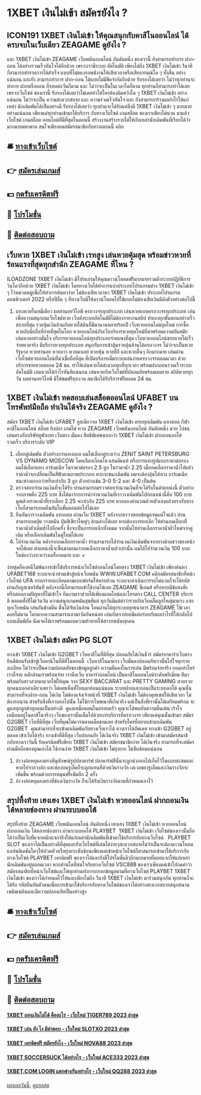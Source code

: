 # 1XBET เงินไม่เข้า สมัครยังไง ?
## ICON191 1XBET เงินไม่เข้า ให้คุณสนุกกับคาสิโนออนไลน์ ได้ครบจบในเว็บเดียว ZEAGAME ดูยังไง ?
และ 1XBET เงินไม่เข้า ZEAGAME เว็บพนันออนไลน์ อันดับหนึ่ง ของเรานี้ ยังสามารถทำการ ฝาก-ถอน ได้อย่างรวดเร็วทันใจได้อีกด้วย เพราะเรามีระบบ อัตโนมัติ เพียงไม่ถึง 1XBET เงินไม่เข้า 1นาที ก็สามารถทำรายการได้สำเร็จ แบบที่ไม่ตแงรอพนังานให้เสียเวลาหรือเสียอารมณ์ใด ๆ ทั้งสิ้น อย่างแน่นอน และยัง สามารถทำการ ฝาก-ถอน ได้แบบไม่มีขีดจำกัดอีกด้วย รับรองได้เลยว่า ไม่ว่าทุกท่านจะทำการ ฝากหรือถอน กี่รอบต่อวันก็ตาม และ ไม่ว่าจะเป็นในเวลาใดก็ตาม ทุกท่านก็สามารถทำได้เลย
เพราะเว็บไซต์ ของเรานี้ รับรองได้เลยว่าไม่เคยทำให้ใครต้องผิดหวังใด ๆ 1XBET เงินไม่เข้า อย่างแน่นอน ไม่ว่าจะเป็น ความสะดวกสบาย และ ความรวดเร็วทันใจ และ ยังสามารถาร้างผลกำไรให้แก่เหล่า นักเดิมพันได้เป็นอย่างดี รับรองได้เลยว่า ทุกท่านจะได้รับแต่สิ่งดี 1XBET เงินไม่เข้า ๆ มากมาย อย่างแน่นอน เพียงแค่ทุกท่านเข้ามาใช้บริการ กับทางเว็บไซต์ เกมสล็อต ของเราเพียงไม่นาน
มาแล้วเว็บไซต์ เกมสล็อต ออนไลน์ที่ดีที่สุดในตอนนี้ สร้างงานสร้างรายได้ให้กับเหล่านักเดิมพันที่เรียกได้ว่ามากมายมหาศาล สนใจเพียงกดสมัครสมาชิกกับทางเตอนนี้ คลิก

## 🛎 [ทางเข้าเว็บไซต์](https://bit.ly/3SdLNi2)
## 👉 [สมัครเล่นเกมส์](https://bit.ly/3SdLNi2)
## 💵 [กดรับเครดิตฟรี](https://bit.ly/3dyRKHj)
## 👑 [โปรโมชั่น](https://bit.ly/3dyRKHj)
## 📱 [ติดต่อสอบถาม](https://bit.ly/3dyRKHj)

## เว็บหวย 1XBET เงินไม่เข้า เรทสูง เล่นหวยคุ้มสุด พร้อมข่าวหวยที่ร้อนแรงที่สุดทุกสำนัก ZEAGAME ที่ไหน ?
ILOADZONE 1XBET เงินไม่เข้า มีโปรแกรมให้คุณดาวน์โหลดฟรีมากมายรวมถึงระบบปฏิบัติการวินโดว์อีกด้วย 1XBET เงินไม่เข้า โดยทางเว็บได้ทำการแบ่งประเภทโปรแกรมต่าง 1XBET เงินไม่เข้า ๆ ไว้หมวดหมู่เพื่อให้ทำการค้นหาง่าย ไม่ต้องเสียเวลาหา 1XBET เงินไม่เข้า ประเภทโปรแกรมคอมพิวเตอร์ 2022 หรือปีอื่น ๆ ที่ทางเว็บมีให้ดาวน์โหลดไปใช้แบบไม่ต้องเสียเงินมีดังตัวอย่างต่อไปนี้
1. แทงหวยในทมี่เดียว ผลฮานอยวีไอพี ครบวงจรทุกประเภท เล่นหวยแบบครบวงจรทุกประเภท เล่นเพื่อความสนุกบนเว็บไซต์หวย เว็บดังระบบอัตโนมัติไม่ต้องรายงานสลิป ทำเองทุกขั้นตอนอย่างเร็วสบายที่สุด รวยลุ้นเงินล้านกับหวยใต้ดินที่มีมานานหลายร้อยปี เว็บหวยออนไลน์ยุคใหม่ การซื้อหวยกับมือถือที่ง่ายที่สุดในโลก หวยออนไลน์กับเว็บบริการหวยยุคใหม่ที่มาพร้อมความทันสมัย ​​เล่นหวยอย่างมั่นใจ บริการหวยออนไลน์ทุกประเภทจ่ายแพงที่สุด เว็บหวยออนไลน์ขายหวยได้เร็วจ่ายหวยจริง มีบริการหวยทุกประเภท สนุกกับการเข้าลุ้นรวยลุ้นล้านได้ครบวงจร ไม่ว่าจะเป็นหวยรัฐบาล หวยฮานอย หวยลาว หวยมาเลย์ หวยหุ้น หวยยี่กี และหวยอื่นๆ อีกมากมาย เล่นผ่านเว็บไซต์หวยออนไลน์ที่น่าเชื่อถือที่สุด ที่เปิดบริการเต็มระบบเล่นง่ายครบวงจรตลอดเวลา ด้วยบริการขายหวยตลอด 24 ชม. ทำให้เล่นหวยได้สะดวกทุกที่ทุกเวลา พร้อมฝากถอนรวดเร็วระบบอัตโนมัติ เล่นหวยได้กำไรทันทีแน่นอน เล่นหวยกับเว็บไซต์ที่ปลอดภัยพร้อมผลหวย สถิติหวยทุกวัน ผลฮานอยวีไอพี มีให้ชมฟรีทุกงวด สมาชิกได้รับริการฟรีตลอด 24 ชม.

## 1XBET เงินไม่เข้า ทดสอบเล่นสล็อตออนไลน์ UFABET บนโทรศัพท์มือถือ ทำเงินได้จริง ZEAGAME ดูยังไง ?
สมัคร 1XBET เงินไม่เข้า UFABET ยูสเดียวจบ 1XBET เงินไม่เข้า ครบทุกเดิมพัน แทงบอล กีฬา คาสิโนออนไลน์ สล็อต ยิงปลา เกมไพ่ หวย ZEAGAME เว็บพนันออนไลน์ อันดับหนึ่ง มวย ไก่ชน เล่นตรงกับบริษัทยูฟ่าเบท เว็บตรง มั่นคง สิทธิพิเศษมากกว่า 1XBET เงินไม่เข้า ฝากถอนออโต้รวดเร็ว บริการระดับ VIP
1. เลือกคู่เดิมพัน ตัวอย่างการแทงบอล ผมได้เลือกคู่ระหว่าง ZENIT SAINT PETERSBURG VS DYNAMO MOSCOW โดยเลือกเงื่อนไข แฮนดิแคป หรือการแทงรูปแบบราคาต่อรอง ผมได้เลือกแทง อาร์เมเนีย ในราคาต่อรอง 2.5 ลูก ในราคาน้ำ 2.25 เมื่อกดเลือกราคาน้ำไปแล้ว ราคาน้ำจะเปลี่ยนเป็นสีฟ้าตามภาพประกอบ หากจะชนะเดิมพัน ผมจะต้องลุ้นให้ทาง อาร์เมเนีย ชนะห่างมากกว่าหรือเท่ากับ 3 ลูก ตัวอย่างเช่น 3-0 5-2 และ 4-0 เป็นต้น
2. ตรวจสอบจำนวนเงินที่จะได้รับ ท่านสามารถตรวจสอบจำนวนเงินที่จะได้รับในตำแหน่งนี้ ตัวอย่างจากภาพคือ 225 บาท ซึ่งได้มาจากการนำจำนวนเงินที่เราวางเดิมพันไปก่อนหน้านี้คือ 100 บาท คูณด้วยราคาน้ำที่เราเลือก 2.25 จะเท่ากับ 225 บาท หากลองคำนวณด้วยตัวเองแล้วตรงกับทางเว็บก็สามารถกดยืนยันในขั้นตอนต่อไปได้เลย
3. ยืนยันการวางเดิมพัน แทงบอล ผ่านเว็บ 1XBET หลังจากตรวจสอบข้อมูลจนแน่ใจแล้ว ท่านสามารถกดปุ่ม วางพนัน ปุ่มสีเขียวใหญ่ๆ ด้านล่างได้เลย หากต้องการยกเลิก ให้ท่านกดเลือกที่ราคาน้ำตัวเดิมซ้ำไปอีกครั้ง ซึ่งจะเป็นการยกเลิกทั้งหมด จากนั้นให้ท่านเลือกราคาน้ำตัวใหม่จากคู่เดิม หรือเลือกเดิมพันในคู่ใหม่ได้เลย
4. ใส่จำนวนเงิน หลังจากกดเลือกราคาน้ำ ท่านสามารถใส่จำนวนเงินเดิมพันจากทางด้านขวาของหน้าจอได้เลย ตำแหน่งนี้จะขึ้นมาตอนเรากดเลือกราคาน้ำแล้วเท่านั้น ผมได้ใส่จำนวนเงิน 100 บาท ในช่องว่างระหว่างเครื่องหมาย และ +

ง่ายสุดก็คงหนีไม่พ้นการเข้าใช้บริการหน้าเว็บไซต์ออนไลน์โดยตรง 1XBET เงินไม่เข้า เพียงค้นหา UFABET168 ระบบจะนำท่านเข้าสู่หน้าเว็บพนัน WWW.UFABET.COM คลิกสมัครสมาชิกที่หน้าเว็บไซต์ UFA กรอกรายละเอียดตามแบบฟอร์มให้ครบถ้วน ระบบจะดำเนินการรอไม่นานก็จะได้รหัสผ่านกับยูสเซอร์ทันที หลังจากนี้ก็สามารถเข้าใช้งานได้เลย ZEAGAME ซีเกมส์ หรือหากมีข้อสงสัยหรือสอบถามปัญหาที่ไม่เข้าใจ ทีมงานเราช่วยได้เพียงแอดไลน์และโทรตรง CALL CENTER บริการดี ตลอดทั้งปีไม่เว้นวัน ความสนุกเกมพนันสุขสันต์ ทุกวันมีแต่คำว่ารวยกับเว็บคลื่นลูกใหญ่มาแรง แซงทุกเว็บพนัน เล่นกันข้ามคืน ตื่นได้จับเงินล้าน โอนผ่านได้ทุกระบบทุกธนาคาร ZEAGAME ใช้เวลาคอยไม่นาน ใครมากความสามารถเอามาวัดกันหน่อย เล่นกับเราบ่อยมีแต่อร่อยกับผลกำไรที่ให้กลับไปแบบเต็มพิกัด นัดเจอได้เราพร้อมมอบความท้าทายให้สาวกพนันทุกคน

## 1XBET เงินไม่เข้า สมัคร PG SLOT
ทางเข้า 1XBET เงินไม่เข้า G2GBET เว็บคาสิโนที่ดีที่สุด ปลอดภัยได้เงินชัวร์
สมัครบาคาร่าเว็บตรง ยินดีต้อนรับเข้าสู่เว็บคานิโนที่ดีที่ในตอนนี้  เว็บคาสิโนมาแรง เว็บมั่นคงปลอดภัยเรานั้นใส่ใจทุกรายละเอียด ไม่ว่าจะเป็นความปลอดภัยของข้อมูลลูกค้า ความมั่นคงในการเล่น มีพร้อมจ่ายจริง ยอดเท่าไหร่เราก็จ่าย หลักล้านเราพร้อมจ่าย เราคือเว็บ บาคาร่าออนไลน์ เป็นคาสิโนออนไลน์ระดับพรีเมี่ยม ทีมาพร้อมกับสาวสวยมาแจกไพ่ให้คุณ จาก SEXY BACCARAT และ PRETTY GAMING สวยรวยทุกคนบอกคำเดียวเลยว่า ไม่เคยเห็นที่ไหนมาก่อนแน่นอน ระบบฝากและถอนเป็นระบบออโต้ คุณนั้นสามารถที่จะฝาก-ถอน ได้เงิน ไม่ต้องแจ้งเจ้าหน้าที่ 1XBET เงินไม่เข้า ไม่ต้องคุยแชทให้เสียเวลา ไม่ต้องรอนาน สำหรับสิ่งที่เราบอกไปนั้น ไม่ใช้การโฆษณาที่เกินจริง แต่เป็นสิ่งที่เรานั้นได้เตรียมพร้อม จะดูแลทุกลูกค้าทุกคนเป็นอย่างดี  ดูแลเหมือนคนในครอบครัว คุณจะได้พบกับความตื่นเต้น เร้าใจ เหมือนอยู่ในคาสิโนจริงๆ เว็บของเรานั้นเต็มไปด้วยการบริการที่ครบวงจร เพียงแค่คุณนั้นเข้ามา สมัคร G2GBET เว็บที่ดีที่สุด เว็บที่คุณไม่ควรพลาดเด็ดขาดเลย
สำหรับใครที่อยากเข้ามาเดิมพัน G2GBET  คุณสามารถที่จะเข้ามาเดิมพันกับทางเว็บเราได้ ทางเราได้อัพเดท ทางเข้า G2GBET อยู่ตลอด เข้าเว็บได้จริง ทางเข้าที่ดีที่สุด เว็บปลอดภัย ได้เงินจริง 1XBET เงินไม่เข้า เข้ามาสมัครสมาชิกกับทางเราวันนี้ รับเครดิตฟรีเพียบ 1XBET เงินไม่เข้า สมัครชมาชิกง่าย ได้เงินจริง สามารถที่จะสมัครผ่านมือถือของคุณเองได้ ใช้งานง่าย 1XBET เงินไม่เข้า ไม่ยุ่งยาก ไม่ซับซ้อนแน่นอน
1. ถ้าวงล้อหยุดลงตรงสัญลักษณ์รูปปลาคาร์ฟ ปลาคาร์ฟสีนั้นจะถูกนำออกไปเก็บไว้ในแถบสะสมและหายไปจากวงล้อ และช่องบนรูเล็ตก็จะถูกแทนที่ด้วยเงินรางวัล เลเวลของรูเล็ตและเงินรางวัลจะเพิ่มขึ้น พร้อมด้วยการหมุนฟรีเพิ่มอีก 2 ครั้ง
2. ถ้าวงล้อหยุดลงตรงที่ช่องเงินรางวัล ก็จะได้รับเงินรางวัลตามที่กำหนดเอาไว้

## สรุปทิ้งท้าย เฮงเฮง 1XBET เงินไม่เข้า หวยออนไลน์ ฝากถอนเงิน ได้หลายช่องทาง ผ่านระบบออโต้
สรุปทิ้งท้าย ZEAGAME เว็บพนันออนไลน์ อันดับหนึ่ง เฮงเฮง 1XBET เงินไม่เข้า หวยออนไลน์ ฝากถอนเงิน ได้หลายช่องทาง ผ่านระบบออโต้ PLAYBET  1XBET เงินไม่เข้า เว็บไซต์ของเรานั้นถือได้ว่าเป็นเว็บที่แจกหนักแจกจริงให้แก่เหล่านักเดิมพันที่เข้ามาใช้บริการกับทางเว็บไซต์   PLAYBET SLOT ของเราได้เป็นอย่างดีที่สุดและยังเว็บไซต์ที่เล่นได้ง่ายๆสะดวกสบายไม่จำเป็นจะต้องดาวน์โหลดแอปพลิเคชันใดๆให้ปวดหัวหรือยุ่งยากซับซ้อนเพียงแค่เข้าหน้าเว็บไซต์ก็สาสมารถเข้ามาใช้บริการกับทางเว็บไซต์ PLAYBET เครดิตฟรี ของเราได้และยังมีโปรโมชั่นดีๆอีกมากมายที่คอยแจกให้แก่เหล่านักเดิมพันอยู่ตลอดเวลา หากท่านใดที่สนใจกับทางเว็บไซต์ VSC888 ของเราเพียงแค่เข้าไปกดคำว่าสมัครสมาชิกที่หน้าเว็บไซต์และให้ทุกท่านทำการกรอกข้อมูลตามที่ทางเว็บไซต์ PLAYBET 1XBET เงินไม่เข้า ของเราได้กำหนดไว้ให้และเพียงไม่ถึง 1นาที 1XBET เงินไม่เข้า มาร่วมสนุกกัน ทุกท่านก็จะได้รับ รหัสยืนยันตัวตนเพื่อการเข้ามาใช้บริการกับทางเว็บไซต์ของเราได้อย่างสะดวกสบายสนุกสนานเพลิดเพลินและมีความปลอดภัยเป็นอย่างสูง

## 🛎 [ทางเข้าเว็บไซต์](https://bit.ly/3SdLNi2)
## 👉 [สมัครเล่นเกมส์](https://bit.ly/3SdLNi2)
## 💵 [กดรับเครดิตฟรี](https://bit.ly/3dyRKHj)
## 👑 [โปรโมชั่น](https://bit.ly/3dyRKHj)
## 📱 [ติดต่อสอบถาม](https://bit.ly/3dyRKHj)

#### [1XBET ถอนเงินไม่ได้ คืออะไร - เว็บใหม่ TIGER789 2023 ล่าสุด](https://atom.io/themes/1xbet%20ถอนเงินไม่ได้%20คืออะไร%20-%20เว็บใหม่%20tiger789%202023%20ล่าสุด)
#### [1XBET เล่น ยัง ไง มีคำตอบ - เว็บใหม่ SLOTXO 2023 ล่าสุด](https://atom.io/themes/1xbet%20เล่น%20ยัง%20ไง%20มีคำตอบ%20-%20เว็บใหม่%20slotxo%202023%20ล่าสุด)
#### [1XBET เครดิตฟรี สมัครยังไง - เว็บใหม่ NOVA88 2023 ล่าสุด](https://atom.io/themes/1xbet%20เครดิตฟรี%20สมัครยังไง%20-%20เว็บใหม่%20nova88%202023%20ล่าสุด)
#### [1XBET SOCCERSUCK ได้อย่างไร - เว็บใหม่ ACE333 2023 ล่าสุด](https://atom.io/themes/1xbet%20soccersuck%20ได้อย่างไร%20-%20เว็บใหม่%20ace333%202023%20ล่าสุด)
#### [1XBET.COM LOGIN แตกต่างกันอย่างไร - เว็บใหม่ QQ288 2023 ล่าสุด](https://atom.io/themes/1xbet.com%20login%20แตกต่างกันอย่างไร%20-%20เว็บใหม่%20qq288%202023%20ล่าสุด)

[ผลบอลวันนี้](https://siamsport.tv "ผลบอลวันนี้"), [ดูบอลสด](https://siamsport.tv/ดูบอลสด "ดูบอลสด")